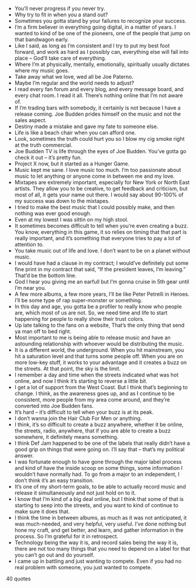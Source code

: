  - You’ll never progress if you never try.
 - Why try to fit in when you a stand out?
 - Sometimes you gotta stand by your failures to recognize your success.
 - I’m a firm believer in everything going digital, in a matter of years. I wanted to kind of be one of the pioneers, one of the people that jump on that bandwagon early.
 - Like I said, as long as I’m consistent and I try to put my best foot forward, and work as hard as I possibly can, everything else will fall into place – God’ll take care of everything.
 - Where I’m at physically, mentally, emotionally, spiritually usually dictates where my music goes.
 - Take away what we love, wed all be Joe Paterno.
 - Maybe I’m regular and the world needs to adjust?
 - I read every fan forum and every blog, and every message board, and every chat room. I read it all. There’s nothing online that I’m not aware of.
 - If I’m trading bars with somebody, it certainly is not because I have a release coming. Joe Budden prides himself on the music and not the sales aspect.
 - Destiny made a mistake and gave my fate to someone else.
 - Life is like a beach chair when you can afford one.
 - Look, sometimes the truth could hurt you so I blow my cig smoke right at the truth commercial.
 - Joe Budden TV is life through the eyes of Joe Budden. You’ve gotta go check it out – it’s pretty fun.
 - Project X now, but it started as a Hunger Game.
 - Music kept me sane. I love music too much. I’m too passionate about music to let anything or anyone come in between me and my love.
 - Mixtapes are extremely important, especially for New York or North East artists. They allow you to be creative, to get feedback and criticism, but most of all, it gets your name out there. I would say about 90-100% of my success was down to the mixtapes.
 - I tried to make the best music that I could possibly make, and then nothing was ever good enough.
 - Even at my lowest I was sittin on my high stool.
 - It sometimes becomes difficult to tell when you’re even creating a buzz. You know, everything in this game, it so relies on timing that that part is really important, and it’s something that everyone tries to pay a lot of attention to.
 - You take music out of life and love. I don’t want to be on a planet without music.
 - I would have had a clause in my contract; I would’ve definitely put some fine print in my contract that said, “If the president leaves, I’m leaving.” That’d be the bottom line.
 - God I hear you giving me an earfull but I’m gonna cruise in 5th gear until I’m near you.
 - A few more albums, a few more years, I’ll be like Peter Petrelli in Heroes. I’ll be some type of rap super-monster or something.
 - In this day and age, you gotta be a profiler to really know who people are, which most of us are not. So, we need time and life to start happening for people to really show their trust colors.
 - Up late talking to the fans on a website, That’s the only thing that send ya man off to bed right.
 - Most important to me is being able to release music and have an astounding relationship with whoever would be distributing the music.
 - It is a different world, the underground. When you hit mainstream, you hit a saturation level and that turns some people off. When you are on more low-key stuff, it works to your advantage and it creates a buzz on the streets. At that point, the sky is the limit.
 - I remember a day and time when the streets indicated what was hot online, and now I think it’s starting to reverse a little bit.
 - I get a lot of support from the West Coast. But I think that’s beginning to change. I think, as the awareness goes up, and as I continue to be consistent, more people from my area come around, and they’re converted into Joe Budden fans.
 - It’s hard – it’s difficult to tell when your buzz is at its peak.
 - I don’t wanna join the Hair Club For Men or anything.
 - I think, it’s so difficult to create a buzz anywhere, whether it be online, the streets, radio, anywhere, that if you are able to create a buzz somewhere, it definitely means something.
 - I think Def Jam happened to be one of the labels that really didn’t have a good grip on things that were going on. I’ll say that – that’s my political answer.
 - I was fortunate enough to have gone through the major label process and kind of have the inside scoop on some things, some information I wouldn’t have normally had. To go from a major to an independent, I don’t think it’s an easy transition.
 - It’s one of my short-term goals, to be able to actually record music and release it simultaneously and not just hold on to it.
 - I know that I’m kind of a big deal online, but I think that some of that is starting to seep into the streets, and you want to kind of continue to make sure it does that.
 - I think the time in between albums, as much as it was not anticipated, it was much-needed, and very helpful, very useful. I’ve done nothing but hone my craft, and get better, and learn, and gather information in the process. So I’m grateful for it in retrospect.
 - Technology being the way it is, and record sales being the way it is, there are not too many things that you need to depend on a label for that you can’t go out and do yourself.
 - I came up in battling and just wanting to compete. Even if you had no real problem with someone, you just wanted to compete.

40 quotes